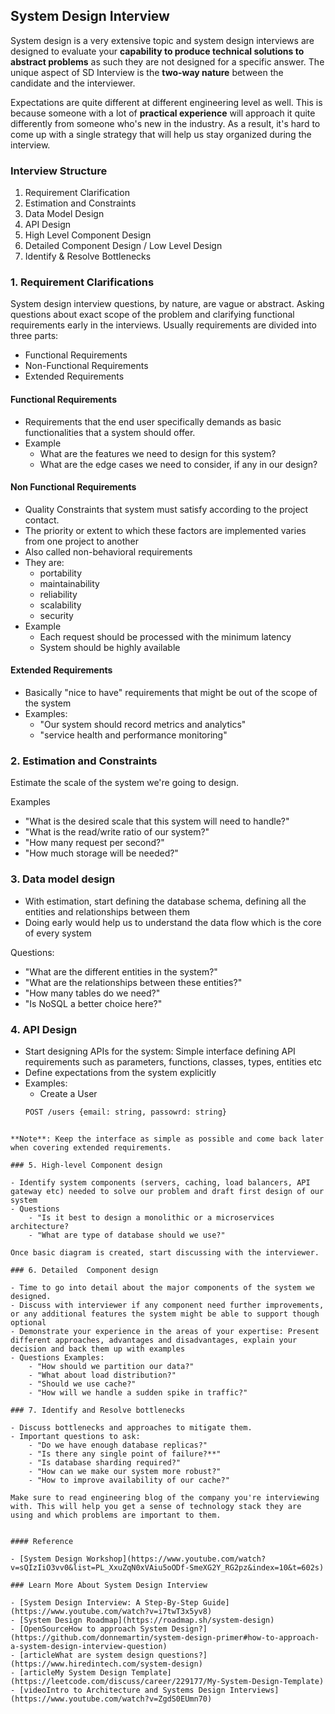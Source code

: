 ## System Design Interview

System design is a very extensive topic and system design interviews are designed to evaluate your **capability to produce technical solutions to abstract problems** as such they are not designed for a specific answer. The unique aspect of SD Interview is the **two-way nature** between the candidate and the interviewer.

Expectations are quite different at different engineering level as well. This is because someone with a lot of **practical experience** will approach it quite differently from someone who's new in the industry. As a result, it's hard to come up with a single strategy that will help us stay organized during the interview.

### Interview Structure

1. Requirement Clarification
2. Estimation and Constraints
3. Data Model Design
4. API Design
5. High Level Component Design
6. Detailed Component Design / Low Level Design
7. Identify & Resolve Bottlenecks

### 1. Requirement Clarifications

System design interview questions, by nature, are vague or abstract. Asking questions about exact scope of the problem and clarifying functional requirements early in the interviews. Usually requirements are divided into three parts:

- Functional Requirements
- Non-Functional Requirements
- Extended Requirements

#### Functional Requirements

- Requirements that the end user specifically demands as basic functionalities that a system should offer.
- Example
  - What are the features we need to design for this system?
  - What are the edge cases we need to consider, if any in our design?

#### Non Functional Requirements

- Quality Constraints that system must satisfy according to the project contact.
- The priority or extent to which these factors are implemented varies from one project to another
- Also called non-behavioral requirements
- They are:
  - portability
  - maintainability
  - reliability
  - scalability
  - security
- Example
  - Each request should be processed with the minimum latency
  - System should be highly available

#### Extended Requirements

- Basically "nice to have" requirements that might be out of the scope of the system
- Examples:
  - "Our system should record metrics and analytics"
  - "service health and performance monitoring"

### 2. Estimation and Constraints

Estimate the scale of the system we're going to design.

Examples

- "What is the desired scale that this system will need to handle?"
- "What is the read/write ratio of our system?"
- "How many request per second?"
- "How much storage will be needed?"

### 3. Data model design

- With estimation, start defining the database schema, defining all the entities and relationships between them
- Doing early would help us to understand the data flow which is the core of every system

Questions:

- "What are the different entities in the system?"
- "What are the relationships between these entities?"
- "How many tables do we need?"
- "Is NoSQL a better choice here?"

### 4. API Design

- Start designing APIs for the system: Simple interface defining API requirements such as parameters, functions, classes, types, entities etc
- Define expectations from the system explicitly
- Examples:
  - Create a User
  ```sh
  POST /users {email: string, passowrd: string}
  ```

```

**Note**: Keep the interface as simple as possible and come back later when covering extended requirements.

### 5. High-level Component design

- Identify system components (servers, caching, load balancers, API gateway etc) needed to solve our problem and draft first design of our system
- Questions
	- "Is it best to design a monolithic or a microservices architecture?
	- "What are type of database should we use?"

Once basic diagram is created, start discussing with the interviewer.

### 6. Detailed  Component design

- Time to go into detail about the major components of the system we designed.
- Discuss with interviewer if any component need further improvements, or any additional features the system might be able to support though optional
- Demonstrate your experience in the areas of your expertise: Present different approaches, advantages and disadvantages, explain your decision and back them up with examples
- Questions Examples:
	- "How should we partition our data?"
	- "What about load distribution?"
	- "Should we use cache?"
	- "How will we handle a sudden spike in traffic?"

### 7. Identify and Resolve bottlenecks

- Discuss bottlenecks and approaches to mitigate them.
- Important questions to ask:
	- "Do we have enough database replicas?"
	- "Is there any single point of failure?**"
	- "Is database sharding required?"
	- "How can we make our system more robust?"
	- "How to improve availability of our cache?"

Make sure to read engineering blog of the company you're interviewing with. This will help you get a sense of technology stack they are using and which problems are important to them.


#### Reference

- [System Design Workshop](https://www.youtube.com/watch?v=sQIzIiO3vv0&list=PL_XxuZqN0xVAiu5oODf-SmeXG2Y_RG2pz&index=10&t=602s)

### Learn More About System Design Interview

- [System Design Interview: A Step-By-Step Guide](https://www.youtube.com/watch?v=i7twT3x5yv8)
- [System Design Roadmap](https://roadmap.sh/system-design)
- [OpenSourceHow to approach System Design?](https://github.com/donnemartin/system-design-primer#how-to-approach-a-system-design-interview-question)
- [articleWhat are system design questions?](https://www.hiredintech.com/system-design)
- [articleMy System Design Template](https://leetcode.com/discuss/career/229177/My-System-Design-Template)
- [videoIntro to Architecture and Systems Design Interviews](https://www.youtube.com/watch?v=ZgdS0EUmn70)

```
